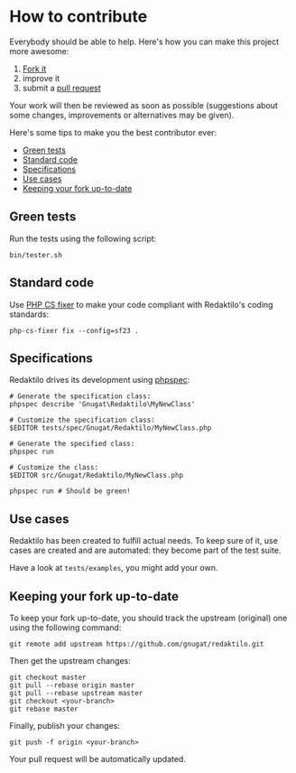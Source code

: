 # How to contribute

Everybody should be able to help. Here's how you can make this project more
awesome:

1. [Fork it](https://github.com/gnugat/redaktilo/fork_select)
2. improve it
3. submit a [pull request](https://help.github.com/articles/creating-a-pull-request)

Your work will then be reviewed as soon as possible (suggestions about some
changes, improvements or alternatives may be given).

Here's some tips to make you the best contributor ever:

* [Green tests](#green-tests)
* [Standard code](#standard-code)
* [Specifications](#specifications)
* [Use cases](#use-cases)
* [Keeping your fork up-to-date](#keeping-your-fork-up-to-date)

## Green tests

Run the tests using the following script:

    bin/tester.sh

## Standard code

Use [PHP CS fixer](http://cs.sensiolabs.org/) to make your code compliant with
Redaktilo's coding standards:

    php-cs-fixer fix --config=sf23 .

## Specifications

Redaktilo drives its development using [phpspec](http://www.phpspec.net/):

    # Generate the specification class:
    phpspec describe 'Gnugat\Redaktilo\MyNewClass'

    # Customize the specification class:
    $EDITOR tests/spec/Gnugat/Redaktilo/MyNewClass.php

    # Generate the specified class:
    phpspec run

    # Customize the class:
    $EDITOR src/Gnugat/Redaktilo/MyNewClass.php

    phpspec run # Should be green!

## Use cases

Redaktilo has been created to fulfill actual needs. To keep sure of it, use
cases are created and are automated: they become part of the test suite.

Have a look at `tests/examples`, you might add your own.

## Keeping your fork up-to-date

To keep your fork up-to-date, you should track the upstream (original) one
using the following command:

    git remote add upstream https://github.com/gnugat/redaktilo.git

Then get the upstream changes:

    git checkout master
    git pull --rebase origin master
    git pull --rebase upstream master
    git checkout <your-branch>
    git rebase master

Finally, publish your changes:

    git push -f origin <your-branch>

Your pull request will be automatically updated.
